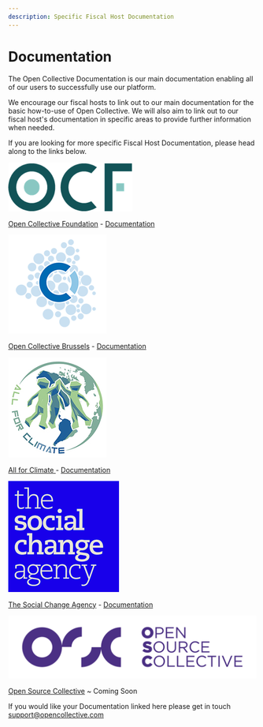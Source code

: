 ```yaml
---
description: Specific Fiscal Host Documentation
---
```


# Documentation

The Open Collective Documentation is our main documentation enabling all of our users to successfully use our platform. 

We encourage our fiscal hosts to link out to our main documentation for the basic how-to-use of Open Collective. We will also aim to link out to our fiscal host's documentation in specific areas to provide further information when needed. 

If you are looking for more specific Fiscal Host Documentation, please head along to the links below. 



![ ](../.gitbook/assets/opencollectivefoundation.png)

[Open Collective Foundation](https://opencollective.foundation/) - [Documentation ](https://docs.opencollective.foundation/)

![](../.gitbook/assets/opencollectivebrussells.png)

[Open Collective Brussels](https://opencollective.com/brussels) - [Documentation ](https://docs.opencollective.com/brussels/)

![](../.gitbook/assets/allforclimatelogo.jpg)

[All for Climate ](https://allforclimate.earth/)- [Documentation ](https://docs.allforclimate.earth/)

![](../.gitbook/assets/thesocialchangeagency.png)

[The Social Change Agency](https://thesocialchangeagency.org/) - [Documentation](https://docs.google.com/document/d/1zHArRkjHIstk8b_rMDhHGFnKLfWYCeVhLYLWHEEunlY/edit) 

![](../.gitbook/assets/opensourcecollective.png)

[Open Source Collective](https://www.oscollective.org/) ~ Coming Soon 



If you would like your Documentation linked here please get in touch [support@opencollective.com](mailto:support@opencollective.com)

